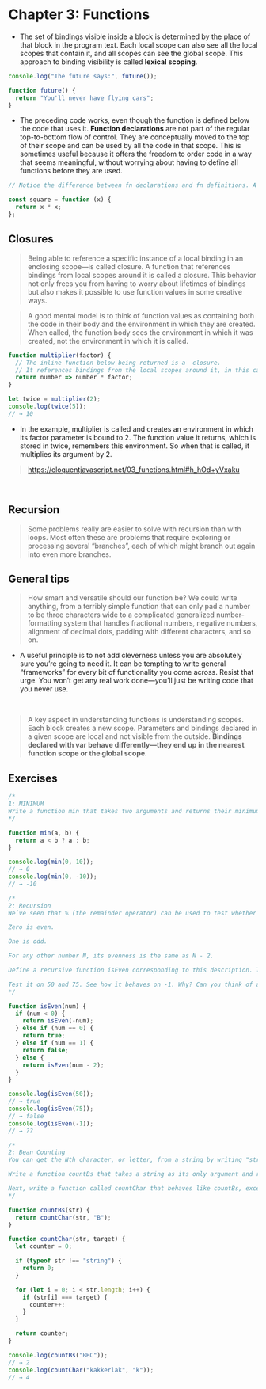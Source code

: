 # Chapter 3: Functions

- The set of bindings visible inside a block is determined by the place of that block in the program text. Each local scope can also see all the local scopes that contain it, and all scopes can see the global scope. This approach to binding visibility is called **lexical scoping**.

```javascript
console.log("The future says:", future());

function future() {
  return "You'll never have flying cars";
}
```

- The preceding code works, even though the function is defined below the code that uses it. **Function declarations** are not part of the regular top-to-bottom flow of control. They are conceptually moved to the top of their scope and can be used by all the code in that scope. This is sometimes useful because it offers the freedom to order code in a way that seems meaningful, without worrying about having to define all functions before they are used.

```javascript
// Notice the difference between fn declarations and fn definitions. A function definition is a regular binding where the value of the binding is a function. Invoking a fn definition before definition would not work like the the preceding example.

const square = function (x) {
  return x * x;
};
```

## Closures

> Being able to reference a specific instance of a local binding in an enclosing scope—is called closure. A function that references bindings from local scopes around it is called a closure. This behavior not only frees you from having to worry about lifetimes of bindings but also makes it possible to use function values in some creative ways.

> A good mental model is to think of function values as containing both the code in their body and the environment in which they are created. When called, the function body sees the environment in which it was created, not the environment in which it is called.

```javascript
function multiplier(factor) {
  // The inline function below being returned is a  closure.
  // It references bindings from the local scopes around it, in this case, `factor`.
  return number => number * factor;
}

let twice = multiplier(2);
console.log(twice(5));
// → 10
```

- In the example, multiplier is called and creates an environment in which its factor parameter is bound to 2. The function value it returns, which is stored in twice, remembers this environment. So when that is called, it multiplies its argument by 2.

> https://eloquentjavascript.net/03_functions.html#h_hOd+yVxaku

<br>

## Recursion

> Some problems really are easier to solve with recursion than with loops. Most often these are problems that require exploring or processing several “branches”, each of which might branch out again into even more branches.

## General tips

> How smart and versatile should our function be? We could write anything, from a terribly simple function that can only pad a number to be three characters wide to a complicated generalized number-formatting system that handles fractional numbers, negative numbers, alignment of decimal dots, padding with different characters, and so on.

- A useful principle is to not add cleverness unless you are absolutely sure you’re going to need it. It can be tempting to write general “frameworks” for every bit of functionality you come across. Resist that urge. You won’t get any real work done—you’ll just be writing code that you never use.

<br>

> A key aspect in understanding functions is understanding scopes. Each block creates a new scope. Parameters and bindings declared in a given scope are local and not visible from the outside. __Bindings declared with var behave differently—they end up in the nearest function scope or the global scope__.

## Exercises

```javascript
/*
1: MINIMUM
Write a function min that takes two arguments and returns their minimum.
*/

function min(a, b) {
  return a < b ? a : b;
}

console.log(min(0, 10));
// → 0
console.log(min(0, -10));
// → -10
```

```javascript
/*
2: Recursion
We’ve seen that % (the remainder operator) can be used to test whether a number is even or odd by using % 2 to see whether it’s divisible by two. Here’s another way to define whether a positive whole number is even or odd:

Zero is even.

One is odd.

For any other number N, its evenness is the same as N - 2.

Define a recursive function isEven corresponding to this description. The function should accept a single parameter (a positive, whole number) and return a Boolean.

Test it on 50 and 75. See how it behaves on -1. Why? Can you think of a way to fix this?
*/

function isEven(num) {
  if (num < 0) {
    return isEven(-num);
  } else if (num == 0) {
    return true;
  } else if (num == 1) {
    return false;
  } else {
    return isEven(num - 2);
  }
}

console.log(isEven(50));
// → true
console.log(isEven(75));
// → false
console.log(isEven(-1));
// → ??
```

```javascript
/*
2: Bean Counting
You can get the Nth character, or letter, from a string by writing "string"[N]. The returned value will be a string containing only one character (for example, "b"). The first character has position 0, which causes the last one to be found at position string.length - 1. In other words, a two-character string has length 2, and its characters have positions 0 and 1.

Write a function countBs that takes a string as its only argument and returns a number that indicates how many uppercase “B” characters there are in the string.

Next, write a function called countChar that behaves like countBs, except it takes a second argument that indicates the character that is to be counted (rather than counting only uppercase “B” characters). Rewrite countBs to make use of this new function.
*/

function countBs(str) {
  return countChar(str, "B");
}

function countChar(str, target) {
  let counter = 0;

  if (typeof str !== "string") {
    return 0;
  }

  for (let i = 0; i < str.length; i++) {
    if (str[i] === target) {
      counter++;
    }
  }

  return counter;
}

console.log(countBs("BBC"));
// → 2
console.log(countChar("kakkerlak", "k"));
// → 4
```
